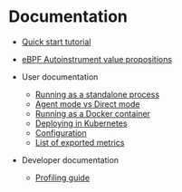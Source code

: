 # Documentation

* [Quick start tutorial](tutorial/README.md)
* [eBPF Autoinstrument value propositions](features.md)

* User documentation
  * [Running as a standalone process](./standalone.md)
  * [Agent mode vs Direct mode](agent-vs-direct/README.md)
  * [Running as a Docker container](./docker.md)
  * [Deploying in Kubernetes](./k8s.md)
  * [Configuration](./config.md)
  * [List of exported metrics](metrics.adoc)

* Developer documentation
  * [Profiling guide](./profiling.md)